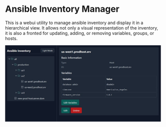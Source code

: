# Ansible Inventory Manager
This is a webui utility to manage ansible inventory and display it in a hierarchical view. It allows not only a visual representation of the inventory, it is also a fronted for updating, adding, or removing variables, groups, or hosts. 

![Web UI](https://github.com/nullconfig/ansible-inventory-manager/blob/main/images/webui.jpg)